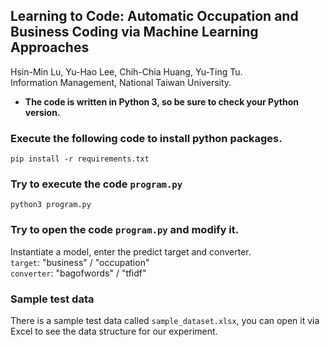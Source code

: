 ## Learning to Code: Automatic Occupation and Business Coding via Machine Learning Approaches<br>
Hsin-Min Lu, Yu-Hao Lee, Chih-Chia Huang, Yu-Ting Tu.<br>
Information Management, National Taiwan University.<br>

- <b>The code is written in Python 3, so be sure to check your Python version.</b>

### Execute the following code to install python packages.
```
pip install -r requirements.txt
```

### Try to execute the code ```program.py```
```
python3 program.py
```

### Try to open the code ```program.py``` and modify it.
Instantiate a model, enter the predict target and converter.<br>
```target```: "business" / "occupation"<br>
```converter```: "bagofwords" / "tfidf"<br>

### Sample test data
There is a sample test data called ```sample_dataset.xlsx```, you can open it via Excel to see the data structure for our experiment.
